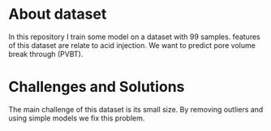 
# About dataset
In this repository I train some model on a dataset with 99 samples. features of this dataset are relate to acid injection. We want to predict pore volume break through (PVBT).

# Challenges and Solutions
The main challenge of this dataset is its small size. By removing outliers and using simple models we fix this problem.
